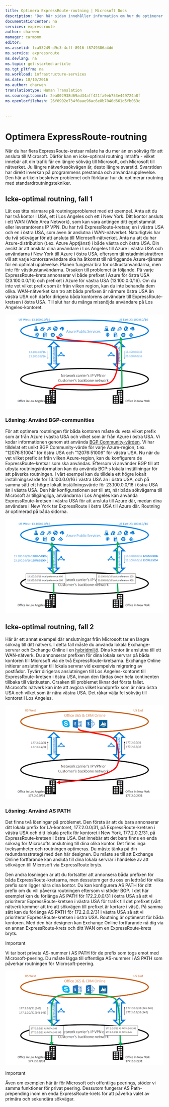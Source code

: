 ```yaml
---
title: Optimera ExpressRoute-routning | Microsoft Docs
description: "Den här sidan innehåller information om hur du optimerar routning när en kund har mer än en ExpressRoute-krets som ansluter mellan Microsoft och kundens företagsnätverk."
documentationcenter: na
services: expressroute
author: charwen
manager: carmonm
editor: 
ms.assetid: fca53249-d9c3-4cff-8916-f8749386a4dd
ms.service: expressroute
ms.devlang: na
ms.topic: get-started-article
ms.tgt_pltfrm: na
ms.workload: infrastructure-services
ms.date: 10/10/2016
ms.author: charwen
translationtype: Human Translation
ms.sourcegitcommit: 2ea002938d69ad34aff421fa0eb753e449724a8f
ms.openlocfilehash: 26f0992e734f0aae96ac6e8b7040d661d5fb063c


---
```

# <a name="optimize-expressroute-routing"></a>Optimera ExpressRoute-routning
När du har flera ExpressRoute-kretsar måste ha du mer än en sökväg för att ansluta till Microsoft. Därför kan en icke-optimal routning inträffa - vilket innebär att din trafik får en längre sökväg till Microsoft, och Microsoft till nätverket. Ju längre nätverkssökvägen är, desto längre svarstid. Svarstiden har direkt inverkan på programmens prestanda och användarupplevelse. Den här artikeln beskriver problemet och förklarar hur du optimerar routning med standardroutningstekniker.

## <a name="suboptimal-routing-case-1"></a>Icke-optimal routning, fall 1
Låt oss titta närmare på routningsproblemet med ett exempel. Anta att du har två kontor i USA, ett i Los Angeles och ett i New York. Ditt kontor ansluts i ett WAN (Wide Area Network), som kan vara antingen ditt eget stamnät eller leverantörens IP VPN. Du har två ExpressRoute-kretsar, en i västra USA och en i östra USA, som även är anslutna i WAN-nätverket. Naturligtvis har du två sökvägar för att ansluta till Microsoft-nätverket. Anta nu att du har Azure-distribution (t.ex. Azure Apptjänst) i både västra och östra USA. Din avsikt är att ansluta dina användare i Los Angeles till Azure i västra USA och användarna i New York till Azure i östra USA, eftersom tjänstadministratören vill att varje kontorsanvändare ska ha åtkomst till närliggande Azure-tjänster för en optimal upplevelse. Planen fungerar bra för ostkustanvändarna, men inte för västkustanvändarna. Orsaken till problemet är följande. På varje ExpressRoute-krets annonserar vi både prefixet i Azure för östra USA (23.100.0.0/16) och prefixet i Azure för västra USA (13.100.0.0/16). Om du inte vet vilket prefix som är från vilken region, kan du inte behandla dem olika. WAN-nätverket kan tro att båda prefixen är närmare östra USA än västra USA och därför dirigera båda kontorens användare till ExpressRoute-kretsen i östra USA. Till slut har du många missnöjda användare på Los Angeles-kontoret.

![](./media/expressroute-optimize-routing/expressroute-case1-problem.png)

### <a name="solution-use-bgp-communities"></a>Lösning: Använd BGP-communities
För att optimera routningen för båda kontoren måste du veta vilket prefix som är från Azure i västra USA och vilket som är från Azure i östra USA. Vi kodar informationen genom att använda [BGP Community-värden](expressroute-routing.md). Vi har tilldelat ett unikt BGP Community-värde för varje Azure-region, t.ex. ”12076:51004” för östra USA och ”12076:51006” för västra USA. Nu när du vet vilket prefix är från vilken Azure-region, kan du konfigurera de ExpressRoute-kretsar som ska användas. Eftersom vi använder BGP till att utbyta routningsinformation kan du använda BGP:s lokala inställningar för att påverka routningen. I vårt exempel kan du tilldela ett högre lokalt inställningsvärde för 13.100.0.0/16 i västra USA än i östra USA, och på samma sätt ett högre lokalt inställningsvärde för 23.100.0.0/16 i östra USA än i västra USA. Den här konfigurationen ser till att, när båda sökvägarna till Microsoft är tillgängliga, användarna i Los Angeles kan använda ExpressRoute-kretsen i västra USA för att ansluta till Azure där, medan dina användare i New York tar ExpressRoute i östra USA till Azure där. Routning är optimerad på båda sidorna. 

![](./media/expressroute-optimize-routing/expressroute-case1-solution.png)

## <a name="suboptimal-routing-case-2"></a>Icke-optimal routning, fall 2
Här är ett annat exempel där anslutningar från Microsoft tar en längre sökväg till ditt nätverk. I detta fall måste du använda lokala Exchange-servrar och Exchange Online i en [hybridmiljö](https://technet.microsoft.com/library/jj200581%28v=exchg.150%29.aspx). Dina kontor är anslutna till ett WAN-nätverk. Du annonserar prefixen för dina lokala servrar på båda kontoren till Microsoft via de två ExpressRoute-kretsarna. Exchange Online initierar anslutningar till lokala servrar vid exempelvis migrering av postlådor. Tyvärr dirigeras anslutningen till Los Angeles-kontoret till ExpressRoute-kretsen i östra USA, innan den färdas över hela kontinenten tillbaka till västkusten. Orsaken till problemet liknar det första fallet. Microsofts nätverk kan inte att avgöra vilket kundprefix som är nära östra USA och vilket som är nära västra USA. Det råkar välja fel sökväg till kontoret i Los Angeles.

![](./media/expressroute-optimize-routing/expressroute-case2-problem.png)

### <a name="solution-use-as-path-prepending"></a>Lösning: Använd AS PATH
Det finns två lösningar på problemet. Den första är att du bara annonserar ditt lokala prefix för LA-kontoret, 177.2.0.0/31, på ExpressRoute-kretsen i västra USA och ditt lokala prefix för kontoret i New York, 177.2.0.2/31, på ExpressRoute-kretsen i östra USA. Det innebär att det bara finns en enda sökväg för Microsofts anslutning till dina olika kontor. Det finns inga tveksamheter och routningen optimeras. Du måste tänka på din redundansstrategi med den här designen. Du måste se till att Exchange Online fortfarande kan ansluta till dina lokala servrar i händelse av att sökvägen till Microsoft via ExpressRoute bryts. 

Den andra lösningen är att du fortsätter att annonsera båda prefixen för båda ExpressRoute-kretsarna, men dessutom ger du oss en ledtråd för vilka prefix som ligger nära dina kontor. Du kan konfigurera AS PATH för ditt prefix om du vill påverka routningen eftersom vi stöder BGP. I det här exemplet kan du förlänga AS PATH för 172.2.0.0/31 i östra USA så att vi prioriterar ExpressRoute-kretsen i västra USA för trafik till det prefixet (vårt nätverk kommer att tro att sökvägen till prefixet är kortare i väst). På samma sätt kan du förlänga AS PATH för 172.2.0.2/31 i västra USA så att vi prioriterar ExpressRoute-kretsen i östra USA. Routning är optimerat för båda kontoren. Med den här designen kan Exchange Online fortfarande nå dig via en annan ExpressRoute-krets och ditt WAN om en ExpressRoute-krets bryts. 

> [!IMPORTANT]
> Vi tar bort privata AS-nummer i AS PATH för de prefix som togs emot med Microsoft-peering. Du måste lägga till offentliga AS-nummer i AS PATH som påverkar routningen för Microsoft-peering.
> 
> 

![](./media/expressroute-optimize-routing/expressroute-case2-solution.png)

> [!IMPORTANT]
> Även om exemplen här är för Microsoft och offentliga peerings, stöder vi samma funktioner för privat peering. Dessutom fungerar AS Path-prepending inom en enda ExpressRoute-krets för att påverka valet av primära och sekundära sökvägar.
> 
> 




<!--HONumber=Nov16_HO2-->


